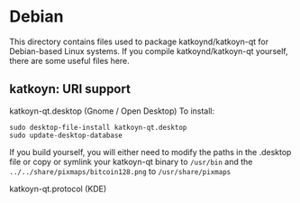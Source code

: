 
Debian
====================
This directory contains files used to package katkoynd/katkoyn-qt
for Debian-based Linux systems. If you compile katkoynd/katkoyn-qt yourself, there are some useful files here.

## katkoyn: URI support ##


katkoyn-qt.desktop  (Gnome / Open Desktop)
To install:

	sudo desktop-file-install katkoyn-qt.desktop
	sudo update-desktop-database

If you build yourself, you will either need to modify the paths in
the .desktop file or copy or symlink your katkoyn-qt binary to `/usr/bin`
and the `../../share/pixmaps/bitcoin128.png` to `/usr/share/pixmaps`

katkoyn-qt.protocol (KDE)

